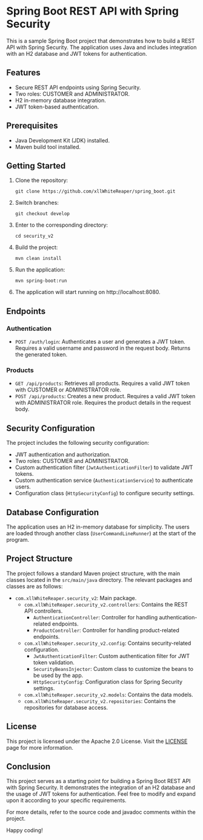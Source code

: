 # Spring Boot REST API with Spring Security

This is a sample Spring Boot project that demonstrates how to build a REST API with Spring Security. The application uses Java and includes integration with an H2 database and JWT tokens for authentication.

## Features

- Secure REST API endpoints using Spring Security.
- Two roles: CUSTOMER and ADMINISTRATOR.
- H2 in-memory database integration.
- JWT token-based authentication.

## Prerequisites

- Java Development Kit (JDK) installed.
- Maven build tool installed.

## Getting Started

1. Clone the repository:

   ```
   git clone https://github.com/xllWhiteReaper/spring_boot.git

   ```

2. Switch branches:

   ```
   git checkout develop
   ```

3. Enter to the corresponding directory:

   ```
   cd security_v2
   ```

4. Build the project:

   ```
   mvn clean install
   ```

5. Run the application:

   ```
   mvn spring-boot:run
   ```

6. The application will start running on http://localhost:8080.

## Endpoints

### Authentication

- `POST /auth/login`: Authenticates a user and generates a JWT token. Requires a valid username and password in the request body. Returns the generated token.

### Products

- `GET /api/products`: Retrieves all products. Requires a valid JWT token with CUSTOMER or ADMINISTRATOR role.
- `POST /api/products`: Creates a new product. Requires a valid JWT token with ADMINISTRATOR role. Requires the product details in the request body.

## Security Configuration

The project includes the following security configuration:

- JWT authentication and authorization.
- Two roles: CUSTOMER and ADMINISTRATOR.
- Custom authentication filter (`JwtAuthenticationFilter`) to validate JWT tokens.
- Custom authentication service (`AuthenticationService`) to authenticate users.
- Configuration class (`HttpSecurityConfig`) to configure security settings.

## Database Configuration

The application uses an H2 in-memory database for simplicity. The users are loaded through another class (`UserCommandLineRunner`) at the start of the program.

## Project Structure

The project follows a standard Maven project structure, with the main classes located in the `src/main/java` directory. The relevant packages and classes are as follows:

- `com.xllWhiteReaper.security_v2`: Main package.
  - `com.xllWhiteReaper.security_v2.controllers`: Contains the REST API controllers.
    - `AuthenticationController`: Controller for handling authentication-related endpoints.
    - `ProductController`: Controller for handling product-related endpoints.
  - `com.xllWhiteReaper.security_v2.config`: Contains security-related configuration.
    - `JwtAuthenticationFilter`: Custom authentication filter for JWT token validation.
    - `SecurityBeansInjector`: Custom class to customize the beans to be used by the app.
    - `HttpSecurityConfig`: Configuration class for Spring Security settings.
  - `com.xllWhiteReaper.security_v2.models`: Contains the data models.
  - `com.xllWhiteReaper.security_v2.repositories`: Contains the repositories for database access.

## License

This project is licensed under the Apache 2.0 License. Visit the [LICENSE](https://www.apache.org/licenses/LICENSE-2.0) page for more information.

## Conclusion

This project serves as a starting point for building a Spring Boot REST API with Spring Security. It demonstrates the integration of an H2 database and the usage of JWT tokens for authentication. Feel free to modify and expand upon it according to your specific requirements.

For more details, refer to the source code and javadoc comments within the project.

Happy coding!
